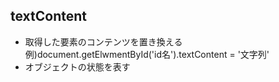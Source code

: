 ## textContent
- 取得した要素のコンテンツを置き換える  
  例)document.getElwmentById('id名').textContent = '文字列'
  <br>
- オブジェクトの状態を表す
